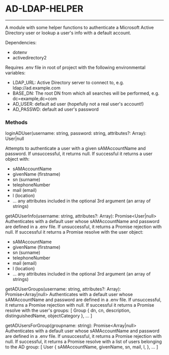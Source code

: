 # AD-LDAP-HELPER
---

A module with some helper functions to authenticate a Microsoft Active Directory user or lookup a user's info with a default account.

Dependencies: 
- dotenv
- activedirectory2

Requires .env file in root of project with the following environmental variables:
- LDAP_URL: Active Directory server to connect to, e.g. ldap://ad.example.com
- BASE_DN: The root DN from which all searches will be performed, e.g. dc=example,dc=com
- AD_USER: default ad user (hopefully not a real user's account!)
- AD_PASSWD: default ad user's password

### Methods
loginADUser(username: string, password: string, attributes?: Array<string>): User|null

Attempts to authenticate a user with a given sAMAccountName and password. If unsuccessful, it returns null. If successful it returns a user object with:
- sAMAccountName
- givenName (firstname)
- sn (surname)
- telephoneNumber
- mail (email)
- l (location)
- ... any attributes included in the optional 3rd argument (an array of strings)

getADUserInfo(username: string, attributes?: Array<string>): Promise<User|null>
Authenticates with a default user whose sAMAccountName and password are defined in a .env file. If unsuccessful, it returns a Promise rejection with null. If successful it returns a Promise resolve with the user object:
- sAMAccountName
- givenName (firstname)
- sn (surname)
- telephoneNumber
- mail (email)
- l (location)
- ... any attributes included in the optional 3rd argument (an array of strings)

getADUserGroups(username: string, attributes?: Array<string>): Promise<Array<Group>|null>
Authenticates with a default user whose sAMAccountName and password are defined in a .env file. If unsuccessful, it returns a Promise rejection with null.  If successful it returns a Promise resolve with the user's groups:
        [
            Group {
                dn,
                cn,
                description,
                distinguishedName,
                objectCategory
            },
            ...
        ]

getADUsersForGroup(groupname: string): Promise<Array<User>|null>
Authenticates with a default user whose sAMAccountName and password are defined in a .env file. If 
unsuccessful, it returns a Promise rejection with null. If successful, it returns a Promise resolve
with a list of users belonging to the AD group:
        [
            User {
                sAMAccountName,
                givenName,
                sn,
                mail,
                l,
            },
            ...
        ]
